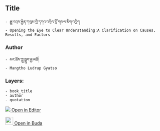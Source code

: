## Title
	- རྒྱུ་འབྲས་རྐྱེན་གསུམ་གྱི་དཀའ་འགྲེལ་བློ་གསལ་མིག་འབྱེད།
	- Opening the Eye to Clear Understanding:A Clarification on Causes, Results, and Factors

### Author
	- མང་ཐོས་ཀླུ་སྒྲུབ་རྒྱ་མཚོ།
	- Mangtho Ludrup Gyatso

### Layers:
	- book_title
	- author
	- quotation


[<img src="https://img.icons8.com/color/25/000000/edit-property.png"> Open in Editor](http://editor.openpecha.org/P000088)

[<img width="25" src="https://library.bdrc.io/icons/BUDA-small.svg"> Open in Buda](https://library.bdrc.io/show/bdr:IE0OPP000088)
